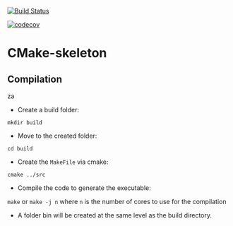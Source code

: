 [![Build Status](https://travis-ci.org/clemaitre58/DemoCpp1718.svg?branch=master)](https://travis-ci.org/clemaitre58/DemoCpp1718)


[![codecov](https://codecov.io/gh/clemaitre58/DemoCpp1718/branch/master/graph/badge.svg)](https://codecov.io/gh/clemaitre58/DemoCpp1718)


# CMake-skeleton

## Compilation
za
* Create a build folder:

`mkdir build`

* Move to the created folder:

`cd build`

* Create the `MakeFile` via cmake:

`cmake ../src` 

* Compile the code to generate the executable:

`make` or `make -j n` where `n` is the number of cores to use for the compilation

* A folder bin will be created at the same level as the build directory.
